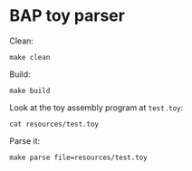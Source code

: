 # BAP toy parser

Clean:

    make clean

Build:

    make build

Look at the toy assembly program at `test.toy`:

    cat resources/test.toy 

Parse it:

    make parse file=resources/test.toy


